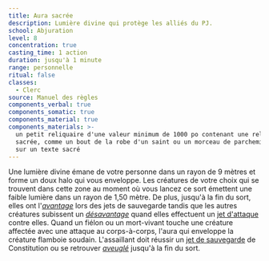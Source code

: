 ```yaml
---
title: Aura sacrée
description: Lumière divine qui protège les alliés du PJ.
school: Abjuration
level: 8
concentration: true
casting_time: 1 action
duration: jusqu'à 1 minute
range: personnelle
ritual: false
classes:
  - Clerc
source: Manuel des règles
components_verbal: true
components_somatic: true
components_material: true
components_materials: >-
  un petit reliquaire d'une valeur minimum de 1000 po contenant une relique
  sacrée, comme un bout de la robe d'un saint ou un morceau de parchemin prélevé
  sur un texte sacré
---
```

Une lumière divine émane de votre personne dans un rayon de 9 mètres et forme un doux halo qui vous enveloppe. Les créatures de votre choix qui se trouvent dans cette zone au moment où vous lancez ce sort émettent une faible lumière dans un rayon de 1,50 mètre. De plus, jusqu'à la fin du sort, elles ont l'[_avantage_](/utiliser-les-caracteristiques/#avantage-et-desavantage) lors des jets de sauvegarde tandis que les autres créatures subissent un [_désavantage_](/utiliser-les-caracteristiques/#avantage-et-desavantage) quand elles effectuent un [jet d'attaque](/combattre/#jets-d-attaque) contre elles. Quand un fiélon ou un mort-vivant touche une créature affectée avec une attaque au corps-à-corps, l'aura qui enveloppe la créature flamboie soudain. L'assaillant doit réussir un [jet de sauvegarde](/utiliser-les-caracteristiques/#jets-de-sauvegarde) de Constitution ou se retrouver [_aveuglé_](/gerer-la-sante-du-personnage/#aveugle) jusqu'à la fin du sort.
